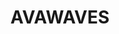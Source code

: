 ---
title: "AVAWAVES"
summary: "Formerly known as AVA from 2018 through 2019."
image: "avawaves.jpg"
apple_music_artist_url: "https://music.apple.com/gb/artist/avawaves/1505959877"
---